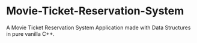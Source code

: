 # Movie-Ticket-Reservation-System
A Movie Ticket Reservation System Application made with Data Structures in pure vanilla C++.

